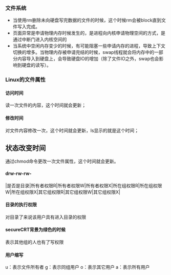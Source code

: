 ### 文件系统
* 当使用rm删除未向硬盘写完数据的文件的时候，这个时候rm会被block直到文件写入完成。
* 页面异常是申请物理内存时候发生的，是进程向内核申请物理空间的方式，是通过中断门进入内核空间的
* 当系统中空闲内存变少的时候，有可能阻塞一些申请内存的进程，导致上下文切换的增多。当物理内存被申请完结的时候，swap线程就会将内存中的一部分内容导入到硬盘上，会导致硬盘IO的增加（除了文件IO之外，swap也会影响到硬盘的读写）。

### Linux的文件属性
#### 访问时间
读一次文件的内容，这个时间就会更新；
#### 修改时间
对文件内容修改一次，这个时间就会更新，ls显示的就是这个时间；
## 状态改变时间
通过chmod命令更改一次文件属性，这个时间就会更新。


#### drw-rw-rw-
|是否是目录|所有者权限R|所有者权限W|所有者权限X|所在组权限R|所在组权限W|所在组权限X|其它组权限R|其它组权限W|其它组权限X|

#### 目录的执行权限
对目录了来说该用户具有进入目录的权限


#### secureCRT背景为绿色的时候
表示其他组的人也有了写权限

#### 用户缩写
u：表示文件所有者 
g：表示同组用户 
o：表示其它用户 
a：表示所有用户 